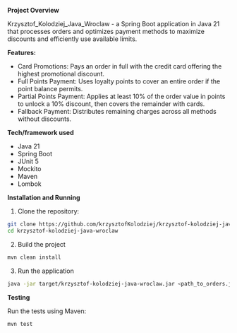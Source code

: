 
**Project Overview**

Krzysztof_Kolodziej_Java_Wroclaw - a Spring Boot application in Java 21 that processes orders and optimizes payment 
methods to maximize discounts and efficiently use available limits.

**Features:**
- Card Promotions: Pays an order in full with the credit card offering the highest promotional discount.
- Full Points Payment: Uses loyalty points to cover an entire order if the point balance permits.
- Partial Points Payment: Applies at least 10% of the order value in points to unlock a 10% discount, then covers the 
remainder with cards.
- Fallback Payment: Distributes remaining charges across all methods without discounts.

**Tech/framework used** 

- Java 21
- Spring Boot
- JUnit 5
- Mockito
- Maven
- Lombok 

**Installation and Running**

1. Clone the repository:

```bash
git clone https://github.com/krzysztofKolodziej/krzysztof-kolodziej-java-wroclaw.git
cd krzysztof-kolodziej-java-wroclaw
```

2. Build the project

```bash
mvn clean install
```

3. Run the application 

```bash
java -jar target/krzysztof-kolodziej-java-wroclaw.jar <path_to_orders.json> <path_to_methods.json>
```

**Testing**

Run the tests using Maven:

```bash
mvn test
```






